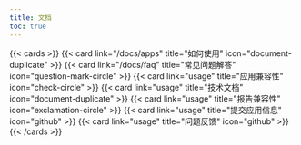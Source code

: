 ```yaml
---
title: 文档
toc: true
---
```


{{< cards >}} 
{{< card link="/docs/apps" title="如何使用" icon="document-duplicate" >}}
{{< card link="/docs/faq" title="常见问题解答" icon="question-mark-circle" >}}
{{< card link="usage" title="应用兼容性" icon="check-circle" >}}
{{< card link="usage" title="技术文档" icon="document-duplicate" >}}
{{< card link="usage" title="报告兼容性" icon="exclamation-circle" >}}
{{< card link="usage" title="提交应用信息" icon="github" >}}
{{< card link="usage" title="问题反馈" icon="github" >}}
{{< /cards >}}

